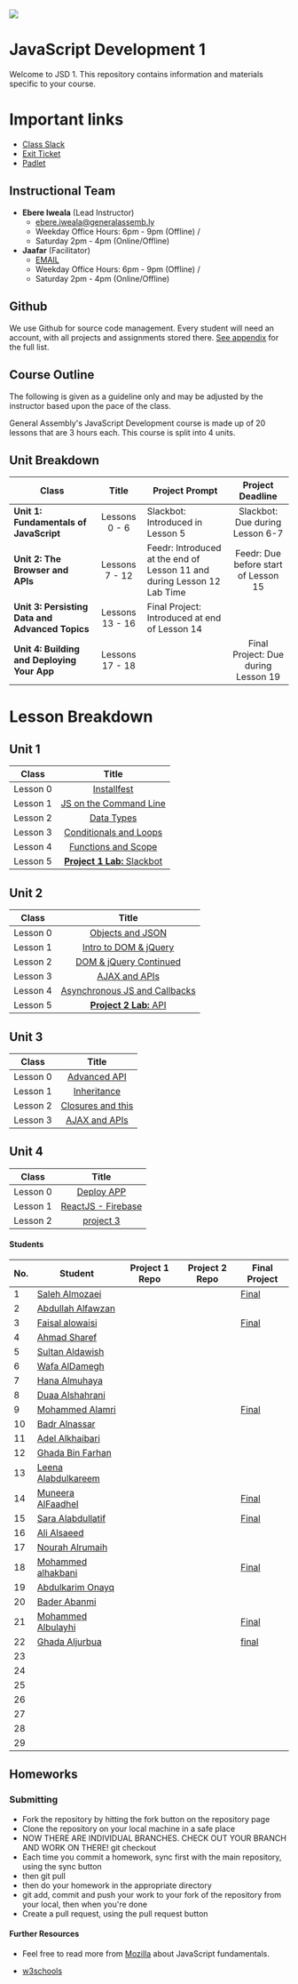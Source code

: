 # ![](https://ga-dash.s3.amazonaws.com/production/assets/logo-9f88ae6c9c3871690e33280fcf557f33.png) 
# JavaScript Development 1
Welcome to JSD 1. This repository contains information and materials specific to your course.

# Important links
- [Class Slack](https://miskacademy.slack.com/messages/CFCFWUA4S/)
- [Exit Ticket](https://docs.google.com/forms/d/e/1FAIpQLSeesS4JlEucM097ZlYR1CJTPE21TihB66hLjoEFeVABk0F_gQ/viewform)
- [Padlet](https://padlet.com/ebere/jihnvwm32ucf)


## Instructional Team
- **Ebere Iweala** (Lead Instructor)
  - [ebere.iweala@generalassemb.ly](mailto:ebere.iweala@generalassemb.ly)
  - Weekday Office Hours: 6pm - 9pm (Offline) / 
  - Saturday 2pm - 4pm (Online/Offline)
- **Jaafar** (Facilitator)
  - [EMAIL](mailto:jaafar.abdullah.1414@gmail.com)
  - Weekday Office Hours: 6pm - 9pm (Offline) / 
  - Saturday 2pm - 4pm (Online/Offline)


## Github
We use Github for source code management. Every student will need an account, with all projects and assignments stored there. [See appendix](#github-links) for the full list.

## Course Outline
The following is given as a guideline only and may be adjusted by the instructor based upon the pace of the class.

General Assembly's JavaScript Development course is made up of 20 lessons that are 3 hours each. This course is split into 4 units.

## Unit Breakdown

| Class | Title | Project Prompt | Project Deadline|
| --- | :---: |  --- | :---: |
| **Unit 1: Fundamentals of JavaScript** | Lessons 0 - 6  | Slackbot: Introduced in Lesson 5| Slackbot: Due during Lesson 6-7|
| **Unit 2: The Browser and APIs** | Lessons 7 - 12 | Feedr: Introduced at the end of Lesson 11 and during Lesson 12 Lab Time| Feedr: Due before start of Lesson 15 |
| **Unit 3: Persisting Data and Advanced Topics**| Lessons 13 - 16 |Final Project: Introduced at end of Lesson 14| |
| **Unit 4: Building and Deploying Your App**| Lessons 17 - 18 ||Final Project: Due during Lesson 19|

# Lesson Breakdown

## Unit 1
| Class | Title |
| --- | :---: | 
| Lesson 0 | [Installfest](curriculum/00-installfest/readme.md) || | |
| Lesson 1 | [JS on the Command Line](curriculum/01-command-line-JS/readme.md) ||  | |
| Lesson 2 | [Data Types](curriculum/02-data-types/readme.md) ||  | |
| Lesson 3| [Conditionals and Loops](curriculum/03-conditionals-and-loops/readme.md) ||  |  |
| Lesson 4 | [Functions and Scope](curriculum/04-functions-and-scope/readme.md) || |  |
| Lesson 5 | [**Project 1 Lab:** Slackbot](curriculum/05-in-class-lab) || |  |


## Unit 2
| Class | Title |
| --- | :---: | 
| Lesson 0 | [Objects and JSON](curriculum/06-objects-and-json/readme.md) || | |
| Lesson 1 | [Intro to DOM & jQuery](curriculum/07-intro-jquery/readme.md) ||  | |
| Lesson 2 | [DOM & jQuery Continued](curriculum/08-dom-and-jquery2/readme.md) ||  | |
| Lesson 3| [AJAX and APIs](curriculum/09-ajax-and-apis/readme.md) ||  |  |
| Lesson 4 | [Asynchronous JS and Callbacks](curriculum/10-async-and-callbacks/readme.md) || |  |
| Lesson 5 | [**Project 2 Lab:** API ](curriculum/11-in-class-lab) || |  |

## Unit 3
| Class | Title |
| --- | :---: | 
| Lesson 0 | [Advanced API](curriculum/12-advanced-api/readme.md) || | |
| Lesson 1 | [Inheritance](curriculum/13-inheritance-js/readme.md) ||  | |
| Lesson 2 | [Closures and this](curriculum/14-closures-and-this/readme.md) ||  | |
| Lesson 3| [AJAX and APIs](curriculum/15-firebase/readme.md) ||  |  |


## Unit 4
| Class | Title |
| --- | :---: | 
| Lesson 0 | [Deploy APP](curriculum/16-ghpages-heroku/readme.md) || | |
| Lesson 1 | [ReactJS - Firebase](curriculum/13-inheritance-js/readme.md) ||  | |
| Lesson 2 | [project 3](readme.md) ||  | |




#### Students

| No. | Student |Project 1 Repo | Project 2 Repo | Final Project
|---  | ---     | ---     |---      |---             |  
|1    | [Saleh Almozaei](https://github.com/almozaai) |  |  | [Final](https://almozaai.github.io/project3/) |
|2    | [Abdullah Alfawzan](https://github.com/Fawzan91) |  |  | |
|3    | [Faisal alowaisi](https://github.com/faisal3397) | | | [Final](https://faisal3397.github.io/WhatShallWeCook/)|
|4    | [Ahmad Sharef](https://github.com/faifiahmad) | | | |
|5    | [Sultan Aldawish](https://github.com/SultanBandar) | | | |
|6    | [Wafa AlDamegh](https://github.com/waldamegh) | | | |
|7    | [Hana Almuhaya](https://github.com/Hnoi232) | | | |
|8    | [Duaa Alshahrani](https://github.com/DuaaMohd) | | | |
|9    | [Mohammed Alamri](https://github.com/Mohammed-ALAmri)  | |  |[Final](https://mohammed-alamri.github.io/My-Movie-List/index.html)|
|10    | [Badr Alnassar](https://github.com/BadrAlnassar) |  | |  |
|11    | [Adel Alkhaibari](https://github.com/adel711) |  | |  |
|12    | [Ghada Bin Farhan](https://github.com/GAlfarhan) |  | |  |
|13    | [Leena Alabdulkareem](https://github.com/leenaAlabdulkareem) |  | |  |
|14    | [Muneera AlFaadhel](https://github.com/MuneeraAlFaadhel) |  | |  [Final](https://muneera.herokuapp.com/index.html) |
|15    | [Sara Alabdullatif](https://github.com/AlabdullatifSara) |  | | [Final](https://alabdullatifsara.github.io/SaraAlabdullatif-BookWorld-Project3-/) |
|16    | [Ali Alsaeed](https://github.com/AliAlsaeed) |  | |  |
|17    | [Nourah Alrumaih](https://github.com/lnoura) |  | |  |
|18    | [Mohammed alhakbani](https://github.com/Malhakbani) |  | | [Final](https://movie-deta.herokuapp.com/) |
|19    | [Abdulkarim Onayq](https://github.com/kionayq) |  | |  |
|20    | [Bader Abanmi](https://github.com/isbader95) |  | |  |
|21    | [Mohammed Albulayhi](https://github.com/mxbleahy) |  | | [Final](http://onehour-ga.s3-website.eu-west-2.amazonaws.com) |
|22    | [Ghada Aljurbua](https://github.com/Ghadaj) |  | |[final](https://project3ga.herokuapp.com/index.html)  |
|23    | []() |  | |  |
|24    | []() |  | |  |
|25    | []() |  | |  |
|26    | []() |  | |  |
|27    | []() |  | |  |
|28    | []() |  | |  |
|29    | []() |  | |  |





## Homeworks
### Submitting

- Fork the repository by hitting the fork button on the repository page
- Clone the repository on your local machine in a safe place
 - NOW THERE ARE INDIVIDUAL BRANCHES. CHECK OUT YOUR BRANCH AND WORK ON THERE! git checkout <your-first-name>
- Each time you commit a homework, sync first with the main repository, using the sync button
- then git pull
- then do your homework in the appropriate directory
- git add, commit and push your work to your fork of the repository from your local, then when you're done
- Create a pull request, using the pull request button

#### Further Resources

* Feel free to read more from [Mozilla](https://developer.mozilla.org/en-US/docs/Web/JavaScript/A_re-introduction_to_JavaScript) about JavaScript fundamentals.

* [w3schools](https://www.w3schools.com/js/)
